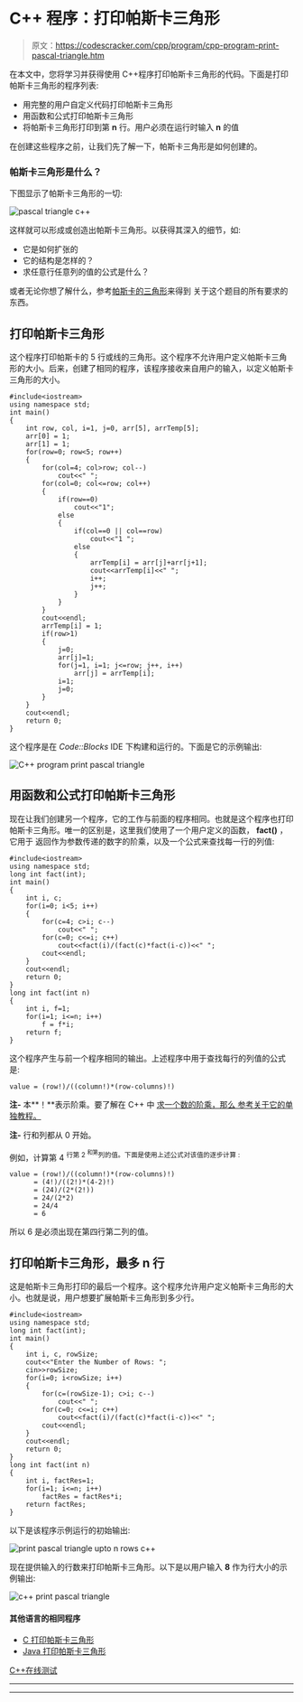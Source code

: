 # C++ 程序：打印帕斯卡三角形

> 原文：<https://codescracker.com/cpp/program/cpp-program-print-pascal-triangle.htm>

在本文中，您将学习并获得使用 C++程序打印帕斯卡三角形的代码。下面是打印帕斯卡三角形的程序列表:

*   用完整的用户自定义代码打印帕斯卡三角形
*   用函数和公式打印帕斯卡三角形
*   将帕斯卡三角形打印到第 **n** 行。用户必须在运行时输入 **n** 的值

在创建这些程序之前，让我们先了解一下，帕斯卡三角形是如何创建的。

### 帕斯卡三角形是什么？

下图显示了帕斯卡三角形的一切:

![pascal triangle c++](img/7a8c94055661dc0f828e91addb3529a7.png)

这样就可以形成或创造出帕斯卡三角形。以获得其深入的细节，如:

*   它是如何扩张的
*   它的结构是怎样的？
*   求任意行任意列的值的公式是什么？

或者无论你想了解什么，参考[帕斯卡的三角形](/nonprog/pascal-triangle.htm)来得到 关于这个题目的所有要求的东西。

## 打印帕斯卡三角形

这个程序打印帕斯卡的 5 行或线的三角形。这个程序不允许用户定义帕斯卡三角形的大小。后来，创建了相同的程序，该程序接收来自用户的输入，以定义帕斯卡三角形的大小。

```
#include<iostream>
using namespace std;
int main()
{
    int row, col, i=1, j=0, arr[5], arrTemp[5];
    arr[0] = 1;
    arr[1] = 1;
    for(row=0; row<5; row++)
    {
        for(col=4; col>row; col--)
            cout<<" ";
        for(col=0; col<=row; col++)
        {
            if(row==0)
                cout<<"1";
            else
            {
                if(col==0 || col==row)
                    cout<<"1 ";
                else
                {
                    arrTemp[i] = arr[j]+arr[j+1];
                    cout<<arrTemp[i]<<" ";
                    i++;
                    j++;
                }
            }
        }
        cout<<endl;
        arrTemp[i] = 1;
        if(row>1)
        {
            j=0;
            arr[j]=1;
            for(j=1, i=1; j<=row; j++, i++)
                arr[j] = arrTemp[i];
            i=1;
            j=0;
        }
    }
    cout<<endl;
    return 0;
}
```

这个程序是在 *Code::Blocks* IDE 下构建和运行的。下面是它的示例输出:

![C++ program print pascal triangle](img/94e761d0957ce46e8ab5e0d7eb40fc06.png)

## 用函数和公式打印帕斯卡三角形

现在让我们创建另一个程序，它的工作与前面的程序相同。也就是这个程序也打印帕斯卡三角形。唯一的区别是，这里我们使用了一个用户定义的函数， **fact()** ，它用于 返回作为参数传递的数字的阶乘，以及一个公式来查找每一行的列值:

```
#include<iostream>
using namespace std;
long int fact(int);
int main()
{
    int i, c;
    for(i=0; i<5; i++)
    {
        for(c=4; c>i; c--)
            cout<<" ";
        for(c=0; c<=i; c++)
            cout<<fact(i)/(fact(c)*fact(i-c))<<" ";
        cout<<endl;
    }
    cout<<endl;
    return 0;
}
long int fact(int n)
{
    int i, f=1;
    for(i=1; i<=n; i++)
        f = f*i;
    return f;
}
```

这个程序产生与前一个程序相同的输出。上述程序中用于查找每行的列值的公式是:

```
value = (row!)/((column!)*(row-columns)!)
```

**注-** 本**！**表示阶乘。要了解在 C++ 中 [求一个数的阶乘，那么 参考关于它的单独教程。](/cpp/program/cpp-program-find-factorial.htm)

**注-** 行和列都从 0 开始。

例如，计算第 4 <sup>行第 2 <sup>和第</sup>列的值。下面是使用上述公式对该值的逐步计算 :</sup>

```
value = (row!)/((column!)*(row-columns)!)
      = (4!)/((2!)*(4-2)!)
      = (24)/(2*(2!))
      = 24/(2*2)
      = 24/4
      = 6
```

所以 6 是必须出现在第四行第二列的值。

## 打印帕斯卡三角形，最多 n 行

这是帕斯卡三角形打印的最后一个程序。这个程序允许用户定义帕斯卡三角形的大小。也就是说，用户想要扩展帕斯卡三角形到多少行。

```
#include<iostream>
using namespace std;
long int fact(int);
int main()
{
    int i, c, rowSize;
    cout<<"Enter the Number of Rows: ";
    cin>>rowSize;
    for(i=0; i<rowSize; i++)
    {
        for(c=(rowSize-1); c>i; c--)
            cout<<" ";
        for(c=0; c<=i; c++)
            cout<<fact(i)/(fact(c)*fact(i-c))<<" ";
        cout<<endl;
    }
    cout<<endl;
    return 0;
}
long int fact(int n)
{
    int i, factRes=1;
    for(i=1; i<=n; i++)
        factRes = factRes*i;
    return factRes;
}
```

以下是该程序示例运行的初始输出:

![print pascal triangle upto n rows c++](img/d20b0484ec6e4eb999889589e30ffb02.png)

现在提供输入的行数来打印帕斯卡三角形。以下是以用户输入 **8** 作为行大小的示例输出:

![c++ print pascal triangle](img/f579b5f6b704cd4dde2bbdc2c7f5899c.png)

#### 其他语言的相同程序

*   [C 打印帕斯卡三角形](/c/program/c-program-print-pascal-triangle.htm)
*   [Java 打印帕斯卡三角形](/java/program/java-program-print-pascal-triangle.htm)

[C++在线测试](/exam/showtest.php?subid=3)

* * *

* * *